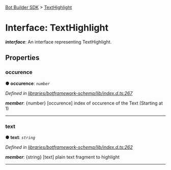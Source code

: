 [Bot Builder SDK](../README.md) > [TextHighlight](../interfaces/botbuilder.texthighlight.md)



# Interface: TextHighlight

*__interface__*: An interface representing TextHighlight.



## Properties
<a id="occurence"></a>

###  occurence

**●  occurence**:  *`number`* 

*Defined in [libraries/botframework-schema/lib/index.d.ts:267](https://github.com/Microsoft/botbuilder-js/blob/f596b7c/libraries/botframework-schema/lib/index.d.ts#L267)*


*__member__*: {number} [occurence] index of occurence of the Text (Starting at 1)





___

<a id="text"></a>

###  text

**●  text**:  *`string`* 

*Defined in [libraries/botframework-schema/lib/index.d.ts:262](https://github.com/Microsoft/botbuilder-js/blob/f596b7c/libraries/botframework-schema/lib/index.d.ts#L262)*


*__member__*: {string} [text] plain text fragment to highlight





___


